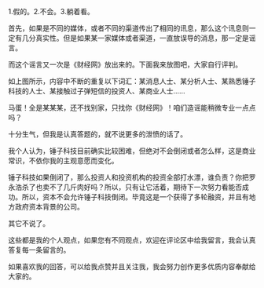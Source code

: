 1.假的。2.不会。3.躺着看。

首先，如果是不同的媒体，或者不同的渠道传出了相同的讯息，那么这个讯息则一定有几分真实性。但是如果某一家媒体或者渠道，一直放误导的消息，那一定是谣言。

而这个谣言又一次是《财经网》放出来的。下面我来放图吧，大家自行评判。

如上图所示，内容中不断的重复以下词汇：某消息人士、某分析人士、某熟悉锤子科技的人士、某接触过子弹短信的投资人、某商业人士……

马蛋！全是某某某，还不找别家，只找你《财经网》！咱们造谣能稍微专业一点点吗？

十分生气，但我是认真答题的，就不说更多的泄愤的话了。

我个人认为，锤子科技目前确实比较困难，但绝对不会倒闭或者怎么样，这是商业常识，不依你我的主观意愿而变化。

锤子科技如果倒闭了，那么投资人和投资机构的投资全部打水漂，谁负责？你把罗永浩杀了也卖不了几斤肉好吗？所以，只有让它活着，期待下一次努力看能否成功。所以，资本不会允许锤子科技倒闭。毕竟这是一个获得了多轮融资，并且有地方政府资本背景的公司。

其它不说了。

这些都是我的个人观点，如果您有不同观点，欢迎在评论区中给我留言，我会认真答复每一条留言的。

如果喜欢我的回答，可以给我点赞并且关注我，我会努力创作更多优质内容奉献给大家的。
